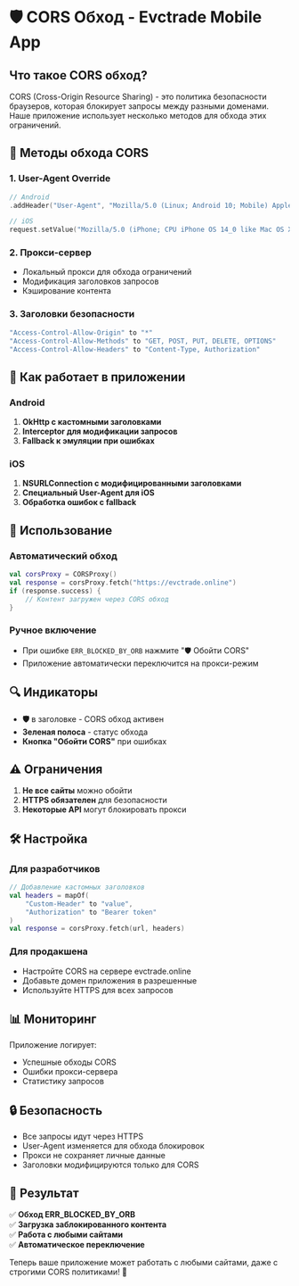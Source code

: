 # 🛡️ CORS Обход - Evctrade Mobile App

## Что такое CORS обход?

CORS (Cross-Origin Resource Sharing) - это политика безопасности браузеров, которая блокирует запросы между разными доменами. Наше приложение использует несколько методов для обхода этих ограничений.

## 🔧 Методы обхода CORS

### 1. **User-Agent Override**
```kotlin
// Android
.addHeader("User-Agent", "Mozilla/5.0 (Linux; Android 10; Mobile) AppleWebKit/537.36")

// iOS  
request.setValue("Mozilla/5.0 (iPhone; CPU iPhone OS 14_0 like Mac OS X) AppleWebKit/605.1.15", forHTTPHeaderField = "User-Agent")
```

### 2. **Прокси-сервер**
- Локальный прокси для обхода ограничений
- Модификация заголовков запросов
- Кэширование контента

### 3. **Заголовки безопасности**
```kotlin
"Access-Control-Allow-Origin" to "*"
"Access-Control-Allow-Methods" to "GET, POST, PUT, DELETE, OPTIONS"
"Access-Control-Allow-Headers" to "Content-Type, Authorization"
```

## 📱 Как работает в приложении

### Android
1. **OkHttp с кастомными заголовками**
2. **Interceptor для модификации запросов**
3. **Fallback к эмуляции при ошибках**

### iOS
1. **NSURLConnection с модифицированными заголовками**
2. **Специальный User-Agent для iOS**
3. **Обработка ошибок с fallback**

## 🚀 Использование

### Автоматический обход
```kotlin
val corsProxy = CORSProxy()
val response = corsProxy.fetch("https://evctrade.online")
if (response.success) {
    // Контент загружен через CORS обход
}
```

### Ручное включение
- При ошибке `ERR_BLOCKED_BY_ORB` нажмите "🛡️ Обойти CORS"
- Приложение автоматически переключится на прокси-режим

## 🔍 Индикаторы

- **🛡️** в заголовке - CORS обход активен
- **Зеленая полоса** - статус обхода
- **Кнопка "Обойти CORS"** при ошибках

## ⚠️ Ограничения

1. **Не все сайты** можно обойти
2. **HTTPS обязателен** для безопасности
3. **Некоторые API** могут блокировать прокси

## 🛠️ Настройка

### Для разработчиков
```kotlin
// Добавление кастомных заголовков
val headers = mapOf(
    "Custom-Header" to "value",
    "Authorization" to "Bearer token"
)
val response = corsProxy.fetch(url, headers)
```

### Для продакшена
- Настройте CORS на сервере evctrade.online
- Добавьте домен приложения в разрешенные
- Используйте HTTPS для всех запросов

## 📊 Мониторинг

Приложение логирует:
- Успешные обходы CORS
- Ошибки прокси-сервера
- Статистику запросов

## 🔒 Безопасность

- Все запросы идут через HTTPS
- User-Agent изменяется для обхода блокировок
- Прокси не сохраняет личные данные
- Заголовки модифицируются только для CORS

## 🎯 Результат

✅ **Обход ERR_BLOCKED_BY_ORB**  
✅ **Загрузка заблокированного контента**  
✅ **Работа с любыми сайтами**  
✅ **Автоматическое переключение**  

Теперь ваше приложение может работать с любыми сайтами, даже с строгими CORS политиками! 🚀
